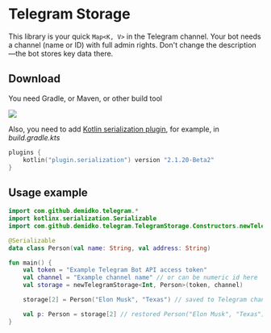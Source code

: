 # Telegram Storage

This library is your quick `Map<K, V>` in the Telegram channel. Your bot needs a channel (name or ID) with full admin
rights. Don't change the description—the bot stores key data there.

## Download

You need Gradle, or Maven, or other build tool

[![](https://jitpack.io/v/demidko/telegram-storage.svg)](https://jitpack.io/#demidko/telegram-storage)

Also, you need to add [Kotlin serialization plugin](https://github.com/Kotlin/kotlinx.serialization), for example, in
_build.gradle.kts_

```kotlin
plugins {
    kotlin("plugin.serialization") version "2.1.20-Beta2"
}
```

## Usage example

```kotlin
import com.github.demidko.telegram.*
import kotlinx.serialization.Serializable
import com.github.demidko.telegram.TelegramStorage.Constructors.newTelegramStorage

@Serializable
data class Person(val name: String, val address: String)

fun main() {
    val token = "Example Telegram Bot API access token"
    val channel = "Example channel name" // or can be numeric id here
    val storage = newTelegramStorage<Int, Person>(token, channel)

    storage[2] = Person("Elon Musk", "Texas") // saved to Telegram channel

    val p: Person = storage[2] // restored Person("Elon Musk", "Texas") from channel
}
```
